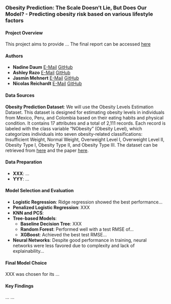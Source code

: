 ### Obesity Prediction: The Scale Doesn’t Lie, But Does Our Model? - Predicting obesity risk based on various lifestyle factors

#### Project Overview

This project aims to provide ...
The final report can be accessed [here](XXXX)


#### Authors

- **Nadine Daum** [E-Mail](n.daum@students.hertie-school.org) [GitHub](https://github.com/NadineDaum)
- **Ashley Razo** [E-Mail](a.razo@students.hertie-school.org) [GitHub](https://github.com/ashley-razo)
- **Jasmin Mehnert** [E-Mail](j.mehnert@students.hertie-school.org) [GitHub](https://github.com/jasmin-mehnert)
- **Nicolas Reichardt** [E-Mail](n.reichardt@students.hertie-school.org) [GitHub](https://github.com/nicolasreichardt)

#### Data Sources

**Obesity Prediction Dataset**: We will use the Obesity Levels Estimation Dataset. This dataset is designed for estimating obesity levels in individuals from Mexico, Peru, and Colombia based on their eating habits and physical condition. It contains 17 attributes and a total of 2,111 records. Each record is labeled with the class variable “NObesity” (Obesity Level), which categorizes individuals into seven obesity-related classifications: Insufficient Weight, Normal Weight, Overweight Level I, Overweight Level II, Obesity Type I, Obesity Type II, and Obesity Type III.
The dataset can be retrieved from [here](https://www.kaggle.com/datasets/ruchikakumbhar/obesity-prediction) and the paper [here](https://pmc.ncbi.nlm.nih.gov/articles/PMC6710633/).

#### Data Preparation

- **XXX**: ...
- **YYY**: ...

#### Model Selection and Evaluation

- **Logistic Regression**: Ridge regression showed the best performance...
- **Penalized Logistic Regression**: XXX
- **KNN and PCS**:
- **Tree-based Models**:
  - **Baseline Decision Tree**: XXX
  - **Random Forest**: Performed well with a test RMSE of...
  - **XGBoost**: Achieved the best test RMSE...
- **Neural Networks**: Despite good performance in training, neural networks were less favored due to complexity and lack of explainability...

#### Final Model Choice

XXX was chosen for its ...

#### Key Findings

...
...
